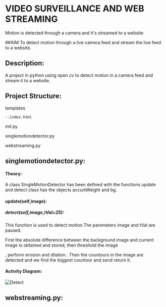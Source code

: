 # VIDEO SURVEILLANCE AND WEB STREAMING
Motion is detected through a camera and it's streamed to a website 

##AIM
To detect motion through a live camera feed and stream the live feed to a website.

## Description:
A project in python using open cv to detect motion in a camera feed and stream it to a website.

## Project Structure:
  templates
    
    --index.html
  
  _init_.py
  
  singlemotiondetector.py
  
  webstreaming.py
  
## singlemotiondetector.py:
 #### Theory:
   A class SingleMotionDetector has been defined with the functions update and detect
   class has the objects accumWeight and bg.
   #### update(self,image):
  
  
  
  
  
   ##### detect(self,image,tVal=25):
   This function is used to detect motion.The paremeters  image and tVal are passed.  
   
   First the absolute difference between the background image and current image is obtained and stored, then threshold the image 
  
   , perform erosion and dilation . Then the countours in the image are detected and we find the biggest countour and send return it.  
  
   #### Activity Diagram:
   ![Detect](https://user-images.githubusercontent.com/82216452/189920778-e5bc99f3-ad9d-40f4-b910-817d1b4d827c.jpeg)
##   webstreaming.py:
  
